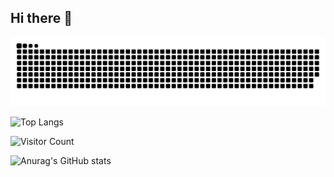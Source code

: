 ## Hi there 👋


<picture>
  <source media="(prefers-color-scheme: dark)" srcset="https://raw.githubusercontent.com/kinho6119/kinho6119/output/github-contribution-grid-snake-dark.svg">
  <source media="(prefers-color-scheme: light)" srcset="https://raw.githubusercontent.com/kinho6119/kinho6119/output/github-contribution-grid-snake.svg">
  <img alt="github contribution grid snake animation" src="https://raw.githubusercontent.com/kinho6119/kinho6119/output/github-contribution-grid-snake.svg">
</picture>

![Top Langs](https://github-readme-stats.vercel.app/api/top-langs/?username=kinho6119&layout=compact&theme=tokyonight)

![Visitor Count](https://profile-counter.glitch.me/kinho6119/count.svg)

![Anurag's GitHub stats](https://github-readme-stats.vercel.app/api?username=kinho6119&show_icons=true&theme=github_dark_dimmed)

<!--START_SECTION:waka-->
<!--END_SECTION:waka-->

<!--
**kinho6119/kinho6119** is a ✨ _special_ ✨ repository because its `README.md` (this file) appears on your GitHub profile.

Here are some ideas to get you started:

- 🔭 I’m currently working on ...
- 🌱 I’m currently learning ...
- 👯 I’m looking to collaborate on ...
- 🤔 I’m looking for help with ...
- 💬 Ask me about ...
- 📫 How to reach me: ...
- 😄 Pronouns: ...
- ⚡ Fun fact: ...
-->
